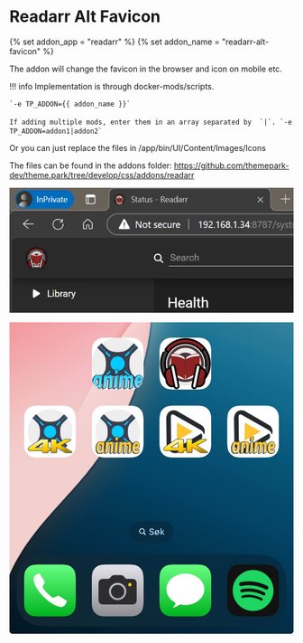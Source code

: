 # Readarr Alt Favicon

{% set addon_app = "readarr" %}
{% set addon_name = "readarr-alt-favicon" %}

The addon will change the favicon in the browser and icon on mobile etc.

!!! info
    Implementation is through docker-mods/scripts.
    
    `-e TP_ADDON={{ addon_name }}`

    If adding multiple mods, enter them in an array separated by  `|`. `-e TP_ADDON=addon1|addon2`

Or you can just replace the files in /app/bin/UI/Content/Images/Icons

The files can be found in the addons folder: https://github.com/themepark-dev/theme.park/tree/develop/css/addons/readarr

<p><a href="browser.jpg" rel="noopener"><img src="browser.jpg" alt="Screen Shot 1" /></a></p>
<p><a href="/themes/addons/mobile.jpg" rel="noopener"><img src="/themes/addons/mobile.jpg" alt="Screen Shot 1" /></a></p>
